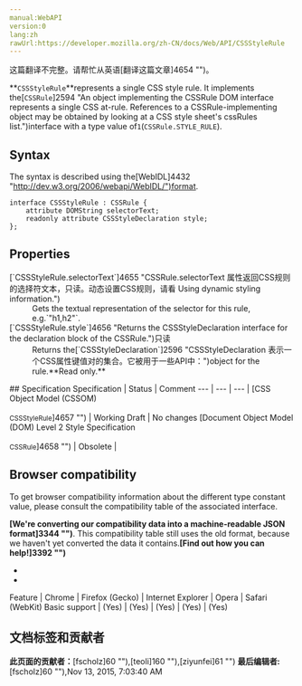 ```yaml
---
manual:WebAPI
version:0
lang:zh
rawUrl:https://developer.mozilla.org/zh-CN/docs/Web/API/CSSStyleRule
---
```




这篇翻译不完整。请帮忙从英语[翻译这篇文章]4654 "")。






**`CSSStyleRule`**represents a single CSS style rule. It implements the[`CSSRule`]2594 "An object implementing the CSSRule DOM interface represents a single CSS at-rule. References to a CSSRule-implementing object may be obtained by looking at a CSS style sheet's cssRules list.")interface with a type value of`1`(`CSSRule.STYLE_RULE`).


## Syntax<a name="Properties"></a>


The syntax is described using the[WebIDL]4432 "http://dev.w3.org/2006/webapi/WebIDL/")format.


```
interface CSSStyleRule : CSSRule {
    attribute DOMString selectorText;
    readonly attribute CSSStyleDeclaration style;
};
```

## Properties<a name="Properties_2"></a>
<dl><dt>[`CSSStyleRule.selectorText`]4655 "CSSRule.selectorText 属性返回CSS规则的选择符文本，只读。动态设置CSS规则，请看 Using dynamic styling information.")</dt><dd>Gets the textual representation of the selector for this rule, e.g.`"h1,h2"`.</dd><dt>[`CSSStyleRule.style`]4656 "Returns the CSSStyleDeclaration interface for the declaration block of the CSSRule.")只读</dt><dd>Returns the[`CSSStyleDeclaration`]2596 "CSSStyleDeclaration 表示一个CSS属性键值对的集合。它被用于一些API中：")object for the rule.**Read only.**</dd></dl>
## Specification<a name="Specification"></a>
Specification | Status | Comment 
 ---  |  ---  |  ---  | 
[CSS Object Model (CSSOM)<br></br><small>CSSStyleRule</small>]4657 "") | Working Draft | No changes 
[Document Object Model (DOM) Level 2 Style Specification<br></br><small>CSSRule</small>]4658 "") | Obsolete |  


## Browser compatibility<a name="Browser_compatibility"></a>


To get browser compatibility information about the different type constant value, please consult the compatibility table of the associated interface.



**[We&#39;re converting our compatibility data into a machine-readable JSON format]3344 "")**. This compatibility table still uses the old format, because we haven&#39;t yet converted the data it contains.**[Find out how you can help!]3392 "")**


* 
* 
Feature | Chrome | Firefox (Gecko) | Internet Explorer | Opera | Safari (WebKit) 
Basic support | (Yes) | (Yes) | (Yes) | (Yes) | (Yes) 






## 文档标签和贡献者
**此页面的贡献者：**[fscholz]60 ""),[teoli]160 ""),[ziyunfei]61 "")
**最后编辑者:**[fscholz]60 ""),<time>Nov 13, 2015, 7:03:40 AM</time>


